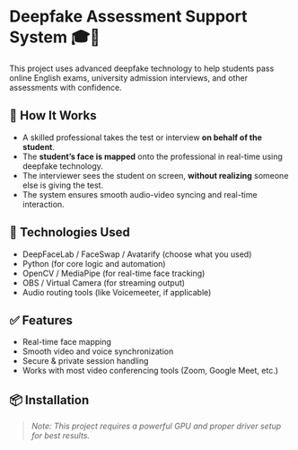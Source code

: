 # Deepfake Assessment Support System 🎓🤖

This project uses advanced deepfake technology to help students pass online English exams, university admission interviews, and other assessments with confidence.

## 🚀 How It Works

- A skilled professional takes the test or interview **on behalf of the student**.
- The **student’s face is mapped** onto the professional in real-time using deepfake technology.
- The interviewer sees the student on screen, **without realizing** someone else is giving the test.
- The system ensures smooth audio-video syncing and real-time interaction.

## 🧠 Technologies Used

- DeepFaceLab / FaceSwap / Avatarify (choose what you used)
- Python (for core logic and automation)
- OpenCV / MediaPipe (for real-time face tracking)
- OBS / Virtual Camera (for streaming output)
- Audio routing tools (like Voicemeeter, if applicable)

## ✅ Features

- Real-time face mapping
- Smooth video and voice synchronization
- Secure & private session handling
- Works with most video conferencing tools (Zoom, Google Meet, etc.)

## 📦 Installation

> _Note: This project requires a powerful GPU and proper driver setup for best results._

